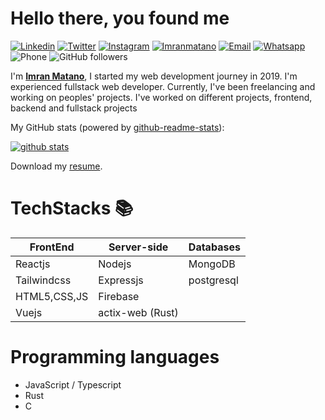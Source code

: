 # Hello there, you found me
<!-- [![Blog](https://img.shields.io/badge/Blog-F0773A?style=flat-square&logo=firefox-browser&logoColor=white)](https://zxh.io) -->
[![Linkedin](https://img.shields.io/badge/-LinkedIn-1568BF?style=flat-square&logo=Linkedin&logoColor=white)](https://www.linkedin.com/in/imranmatano)
[![Twitter](https://img.shields.io/badge/-Twitter-1568BF?style=flat-square&logo=Twitter&logoColor=white)](https://www.twitter.com/matano_imran)
[![Instagram](https://img.shields.io/badge/-Instagram-E8453C?style=flat-square&logo=Instagram&logoColor=white)](https://www.instagram.com/imrany00)
[![Imranmatano](https://img.shields.io/badge/-Chrome-136BFB?style=flat-square&logo=Imranmatano&logoColor=white)](https://imranmatano.vercel.com)
[![Email](https://img.shields.io/badge/-Email-E8453C?style=flat-square&logo=Gmail&logoColor=white)](mailto:imranmat254@gmail.com)
[![Whatsapp](https://img.shields.io/badge/-Whatsapp-green?style=flat-square&logo=Whatsapp&logoColor=white)](https://wa.me/+254734720752)
![Phone](https://img.shields.io/badge/Phone-+254734720752-blue)
![GitHub followers](https://img.shields.io/github/followers/imrany)

  I'm [**Imran Matano**](https://portfolio-imran-matano.vercel.app/),
  I started my web development journey in 2019. I'm experienced fullstack web developer.  Currently, I've been freelancing and working on peoples' projects.
  I've worked on different projects, frontend, backend and fullstack projects
  

My GitHub stats (powered by [github-readme-stats](https://github.com/imrany/github-readme-stats)):

[![github stats](https://github-readme-stats.vercel.app/api?username=imrany&show_icons=true&hide_title=true&hide_border=true)](https://imranmatano.vercel.com)

Download my <a href="https://github.com/imrany/imrany/blob/main/Resume.pdf" download="Imran matano's resume">resume</a>.

  # TechStacks 📚
  | FrontEnd    | Server-side | Databases |
  |-------------|-------------|-----------|
  |Reactjs      |Nodejs       |MongoDB    |
  |Tailwindcss|Expressjs    |postgresql      |
  |HTML5,CSS,JS |Firebase     |           |
  |Vuejs        |actix-web (Rust)|           |

# Programming languages
- JavaScript / Typescript
- Rust
- C
